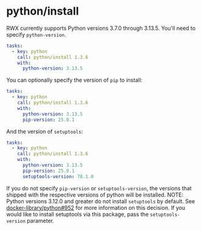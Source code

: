 # python/install

RWX currently supports Python versions 3.7.0 through 3.13.5. You'll need to specify `python-version`.

```yaml
tasks:
  - key: python
    call: python/install 1.3.6
    with:
      python-version: 3.13.5
```

You can optionally specify the version of `pip` to install:

```yaml
tasks:
  - key: python
    call: python/install 1.3.6
    with:
      python-version: 3.13.5
      pip-version: 25.0.1
```

And the version of `setuptools`:

```yaml
tasks:
  - key: python
    call: python/install 1.3.6
    with:
      python-version: 3.13.5
      pip-version: 25.0.1
      setuptools-version: 78.1.0
```

If you do not specify `pip-version` or `setuptools-version`, the versions that shipped with the respective versions of python will be installed.
NOTE: Python versions 3.12.0 and greater do not install `setuptools` by default. See [docker-library/python#952](https://github.com/docker-library/python/issues/952) for more information on this decision. If you would like to install setuptools via this package, pass the `setuptools-version` parameter.
